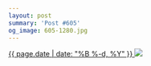 ```yaml
---
layout: post
summary: 'Post #605'
og_image: 605-1280.jpg
---
```


<p>
 <time>
  <a href="/605">
   {{ page.date | date: "%B %-d, %Y" }}
  </a>
 </time>
 <a href="/605">
  <img data-taken="2/5/2017" sizes="(min-width: 700px) 50vw, calc(100vw - 2rem)" src="{{ site.assets_url }}/605-640.jpg" srcset="{{ site.assets_url }}/605-320.jpg 320w, {{ site.assets_url }}/605-640.jpg 640w, {{ site.assets_url }}/605-960.jpg 960w, {{ site.assets_url }}/605-1280.jpg 1280w"/>
 </a>
</p>
